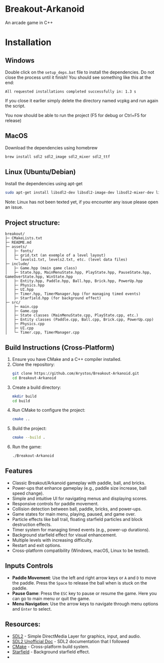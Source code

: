 # Breakout-Arkanoid
An arcade game in C++

# Installation

## Windows
Double click on the `setup_deps.bat` file to install the dependencies.
Do not close the process until it finish!
You should see something like this at the end:
``` 
All requested installations completed successfully in: 1.3 s
```

If you close it earlier simply delete the directory named vcpkg and run again the script.

You now should be able to run the project (F5 for debug or Ctrl+F5 for release)

## MacOS
Download the dependencies using homebrew
```bash
brew install sdl2 sdl2_image sdl2_mixer sdl2_ttf
```
## Linux (Ubuntu/Debian) 
Install the dependencies using apt-get
```bash
sudo apt-get install libsdl2-dev libsdl2-image-dev libsdl2-mixer-dev libsdl2-ttf-dev
```
Note: Linux has not been texted yet, if you encounter any issue please open an issue.

## Project structure:
```plaintext
breakout/
├─ CMakeLists.txt
├─ README.md
├─ assets/
│   ├─ fonts/
│   ├─ grid.txt (an exemple of a level layout)
│   └─ levels1.txt, levels2.txt, etc. (level data files)
├─ include/
│   ├─ Game.hpp (main game class)
│   ├─ State.hpp, MainMenuState.hpp, PlayState.hpp, PauseState.hpp, GameOverState.hpp, WinState.hpp
│   ├─ Entity.hpp, Paddle.hpp, Ball.hpp, Brick.hpp, PowerUp.hpp
│   ├─ Physics.hpp
│   ├─ UI.hpp
│   ├─ Timer.hpp, TimerManager.hpp (for managing timed events)
│   ├─ Starfield.hpp (for background effect)
├─ src/
│   ├─ main.cpp
│   ├─ Game.cpp
│   ├─ State classes (MainMenuState.cpp, PlayState.cpp, etc.)
│   ├─ Entity classes (Paddle.cpp, Ball.cpp, Brick.cpp, PowerUp.cpp)
│   ├─ Physics.cpp
│   ├─ UI.cpp
│   └─ Timer.cpp, TimerManager.cpp

```

## Build Instructions (Cross-Platform)
1. Ensure you have CMake and a C++ compiler installed.
2. Clone the repository:
   ```bash
   git clone https://github.com/Arystos/Breakout-Arkanoid.git
   cd Breakout-Arkanoid
   ```
3. Create a build directory:
   ```bash
   mkdir build
   cd build
   ```
4. Run CMake to configure the project:
   ```bash
   cmake ..
   ```
5. Build the project:
   ```bash
   cmake --build .
   ```
6. Run the game:
   ```bash
   ./Breakout-Arkanoid
   ```
   
## Features
- Classic Breakout/Arkanoid gameplay with paddle, ball, and bricks.
- Power-ups that enhance gameplay (e.g., paddle size increase, ball speed change).
- Simple and intuitive UI for navigating menus and displaying scores.
- Responsive controls for paddle movement.
- Collision detection between ball, paddle, bricks, and power-ups.
- Game states for main menu, playing, paused, and game over.
- Particle effects like ball trail, floating starfield particles and block destruction effects.
- Timer system for managing timed events (e.g., power-up durations).
- Background starfield effect for visual enhancement.
- Multiple levels with increasing difficulty.
- Restart and exit options.
- Cross-platform compatibility (Windows, macOS, Linux to be tested).

## Inputs Controls
- **Paddle Movement**: Use the left and right arrow keys or `A` and `D` to move the paddle. Press the `Space` to release the ball when is stuck on the paddle.
- **Pause Game**: Press the `ESC` key to pause or resume the game. Here you can go to main menu or quit the game.
- **Menu Navigation**: Use the arrow keys to navigate through menu options and `Enter` to select.

## Resources:
- [SDL2](https://www.libsdl.org/) - Simple DirectMedia Layer for graphics, input, and audio.
- [SDL2 Unofficial Doc](https://thenumb.at/cpp-course/index.html#sdl) - SDL2 documentation that I followed
- [CMake](https://cmake.org/) - Cross-platform build system.
- [Starfield](https://web.archive.org/web/20160114180422/http://freespace.virgin.net/hugo.elias/graphics/x_stars.htm) - Background starfield effect.
- 